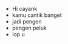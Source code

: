 - Hi cayank
- kamu cantik banget
- jadi pengen
- pengen peluk
- lop u

<!---
gungekky/gungekky is a ✨ special ✨ repository because its `README.md` (this file) appears on your GitHub profile.
You can click the Preview link to take a look at your changes.
--->
